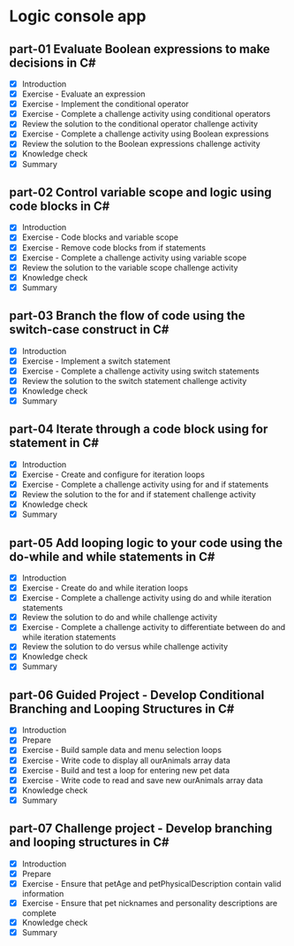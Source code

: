 # Logic console app

## part-01 Evaluate Boolean expressions to make decisions in C\#

- [x] Introduction
- [x] Exercise - Evaluate an expression
- [x] Exercise - Implement the conditional operator
- [x] Exercise - Complete a challenge activity using conditional operators
- [x] Review the solution to the conditional operator challenge activity
- [x] Exercise - Complete a challenge activity using Boolean expressions
- [x] Review the solution to the Boolean expressions challenge activity
- [x] Knowledge check
- [x] Summary

## part-02 Control variable scope and logic using code blocks in C\#

- [x] Introduction
- [x] Exercise - Code blocks and variable scope
- [x] Exercise - Remove code blocks from if statements
- [x] Exercise - Complete a challenge activity using variable scope
- [x] Review the solution to the variable scope challenge activity
- [x] Knowledge check
- [x] Summary

## part-03 Branch the flow of code using the switch-case construct in C\#

- [x] Introduction
- [x] Exercise - Implement a switch statement
- [x] Exercise - Complete a challenge activity using switch statements
- [x] Review the solution to the switch statement challenge activity
- [x] Knowledge check
- [x] Summary

## part-04 Iterate through a code block using for statement in C\#

- [x] Introduction
- [x] Exercise - Create and configure for iteration loops
- [x] Exercise - Complete a challenge activity using for and if statements
- [x] Review the solution to the for and if statement challenge activity
- [x] Knowledge check
- [x] Summary

## part-05 Add looping logic to your code using the do-while and while statements in C\#

- [x] Introduction
- [x] Exercise - Create do and while iteration loops
- [x] Exercise - Complete a challenge activity using do and while iteration statements
- [x] Review the solution to do and while challenge activity
- [x] Exercise - Complete a challenge activity to differentiate between do and while iteration statements
- [x] Review the solution to do versus while challenge activity
- [x] Knowledge check
- [x] Summary

## part-06 Guided Project - Develop Conditional Branching and Looping Structures in C\#

- [x] Introduction
- [x] Prepare
- [x] Exercise - Build sample data and menu selection loops
- [x] Exercise - Write code to display all ourAnimals array data
- [x] Exercise - Build and test a loop for entering new pet data
- [x] Exercise - Write code to read and save new ourAnimals array data
- [x] Knowledge check
- [x] Summary

## part-07 Challenge project - Develop branching and looping structures in C\#

- [x] Introduction
- [x] Prepare
- [x] Exercise - Ensure that petAge and petPhysicalDescription contain valid information
- [x] Exercise - Ensure that pet nicknames and personality descriptions are complete
- [x] Knowledge check
- [x] Summary
